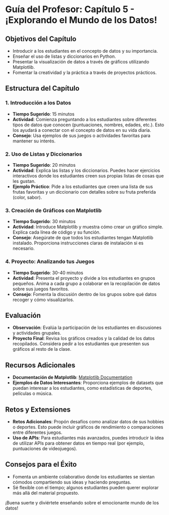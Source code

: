 # Guía del Profesor: Capítulo 5 - ¡Explorando el Mundo de los Datos!

## Objetivos del Capítulo
- Introducir a los estudiantes en el concepto de datos y su importancia.
- Enseñar el uso de listas y diccionarios en Python.
- Presentar la visualización de datos a través de gráficos utilizando Matplotlib.
- Fomentar la creatividad y la práctica a través de proyectos prácticos.

## Estructura del Capítulo

### 1. Introducción a los Datos
- **Tiempo Sugerido**: 15 minutos
- **Actividad**: Comienza preguntando a los estudiantes sobre diferentes tipos de datos que conocen (puntuaciones, nombres, edades, etc.). Esto los ayudará a conectar con el concepto de datos en su vida diaria.
- **Consejo**: Usa ejemplos de sus juegos o actividades favoritas para mantener su interés.

### 2. Uso de Listas y Diccionarios
- **Tiempo Sugerido**: 20 minutos
- **Actividad**: Explica las listas y los diccionarios. Puedes hacer ejercicios interactivos donde los estudiantes creen sus propias listas de cosas que les gustan.
- **Ejemplo Práctico**: Pide a los estudiantes que creen una lista de sus frutas favoritas y un diccionario con detalles sobre su fruta preferida (color, sabor).

### 3. Creación de Gráficos con Matplotlib
- **Tiempo Sugerido**: 30 minutos
- **Actividad**: Introduce Matplotlib y muestra cómo crear un gráfico simple. Explica cada línea de código y su función.
- **Consejo**: Asegúrate de que todos los estudiantes tengan Matplotlib instalado. Proporciona instrucciones claras de instalación si es necesario.

### 4. Proyecto: Analizando tus Juegos
- **Tiempo Sugerido**: 30-40 minutos
- **Actividad**: Presenta el proyecto y divide a los estudiantes en grupos pequeños. Anima a cada grupo a colaborar en la recopilación de datos sobre sus juegos favoritos.
- **Consejo**: Fomenta la discusión dentro de los grupos sobre qué datos recoger y cómo visualizarlos.

## Evaluación
- **Observación**: Evalúa la participación de los estudiantes en discusiones y actividades grupales.
- **Proyecto Final**: Revisa los gráficos creados y la calidad de los datos recopilados. Considera pedir a los estudiantes que presenten sus gráficos al resto de la clase.

## Recursos Adicionales
- **Documentación de Matplotlib**: [Matplotlib Documentation](https://matplotlib.org/stable/contents.html)
- **Ejemplos de Datos Interesantes**: Proporciona ejemplos de datasets que puedan interesar a los estudiantes, como estadísticas de deportes, películas o música.

## Retos y Extensiones
- **Retos Adicionales**: Propón desafíos como analizar datos de sus hobbies o deportes. Esto puede incluir gráficos de rendimiento o comparaciones entre diferentes juegos.
- **Uso de APIs**: Para estudiantes más avanzados, puedes introducir la idea de utilizar APIs para obtener datos en tiempo real (por ejemplo, puntuaciones de videojuegos).

## Consejos para el Éxito
- Fomenta un ambiente colaborativo donde los estudiantes se sientan cómodos compartiendo sus ideas y haciendo preguntas.
- Sé flexible con el tiempo; algunos estudiantes pueden querer explorar más allá del material propuesto.

¡Buena suerte y diviértete enseñando sobre el emocionante mundo de los datos!
